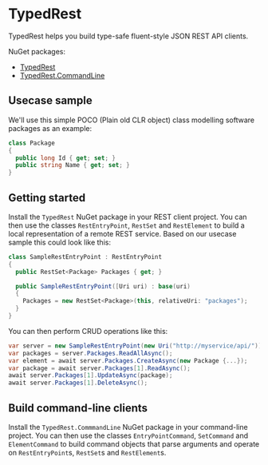 # TypedRest

TypedRest helps you build type-safe fluent-style JSON REST API clients.

NuGet packages:
* [TypedRest](https://www.nuget.org/packages/TypedRest/)
* [TypedRest.CommandLine](https://www.nuget.org/packages/TypedRest.CommandLine/)


## Usecase sample

We'll use this simple POCO (Plain old CLR object) class modelling software packages as an example:
```cs
class Package
{
  public long Id { get; set; }
  public string Name { get; set; }
}
```


## Getting started

Install the `TypedRest` NuGet package in your REST client project. You can then use the classes `RestEntryPoint`, `RestSet` and `RestElement` to build a local representation of a remote REST service. Based on our usecase sample this could look like this:
```cs
class SampleRestEntryPoint : RestEntryPoint
{
  public RestSet<Package> Packages { get; }

  public SampleRestEntryPoint([Uri uri) : base(uri)
  {
    Packages = new RestSet<Package>(this, relativeUri: "packages");
  }
}
```

You can then perform CRUD operations like this:
```cs
var server = new SampleRestEntryPoint(new Uri("http://myservice/api/"));
var packages = server.Packages.ReadAllAsync();
var element = await server.Packages.CreateAsync(new Package {...});
var package = await server.Packages[1].ReadAsync();
await server.Packages[1].UpdateAsync(package);
await server.Packages[1].DeleteAsync();
```


## Build command-line clients

Install the `TypedRest.CommmandLine` NuGet package in your command-line project. You can then use the classes `EntryPointCommand`, `SetCommand` and `ElementCommand` to build command objects that parse arguments and operate on `RestEntryPoint`s, `RestSet`s and `RestElement`s.

